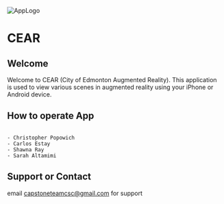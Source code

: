 ﻿![AppLogo](https://capstoneteamcsc.github.com/cear_icon_no_background.png)
# CEAR
## Welcome

Welcome to CEAR (City of Edmonton Augmented Reality). This application is used to view various scenes in augmented reality using your iPhone or Android device.

## How to operate App

```Instructions

```

```Created by
- Christopher Popowich
- Carlos Estay
- Shawna Ray
- Sarah Altamimi
```

## Support or Contact

email capstoneteamcsc@gmail.com for support
